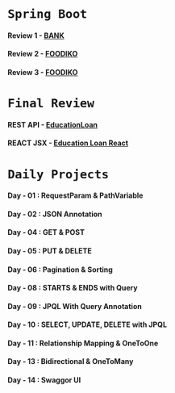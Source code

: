 # `Spring Boot`

#### Review 1 - [BANK](https://github.com/Dharunkumar-S/Spring-API/tree/main/Bank)
#### Review 2 - [FOODIKO](https://github.com/Dharunkumar-S/Spring-API/tree/main/Foodiko)
#### Review 3 - [FOODIKO](https://github.com/Dharunkumar-S/Spring-API/tree/main/Foodiko)

# `Final Review`
#### REST API - [EducationLoan](https://github.com/Dharunkumar-S/Spring-API/tree/main/EducationLoan)
#### REACT JSX - [Education Loan React](https://github.com/Dharunkumar-S/Spring-API/tree/main/EducationLoan%20React)

# `Daily Projects`
#### Day - 01 : RequestParam & PathVariable
#### Day - 02 : JSON Annotation
#### Day - 04 : GET & POST
#### Day - 05 : PUT & DELETE
#### Day - 06 : Pagination & Sorting
#### Day - 08 : STARTS & ENDS with Query
#### Day - 09 : JPQL With Query Annotation
#### Day - 10 : SELECT, UPDATE, DELETE with JPQL
#### Day - 11 : Relationship Mapping & OneToOne
#### Day - 13 : Bidirectional & OneToMany
#### Day - 14 : Swaggor UI